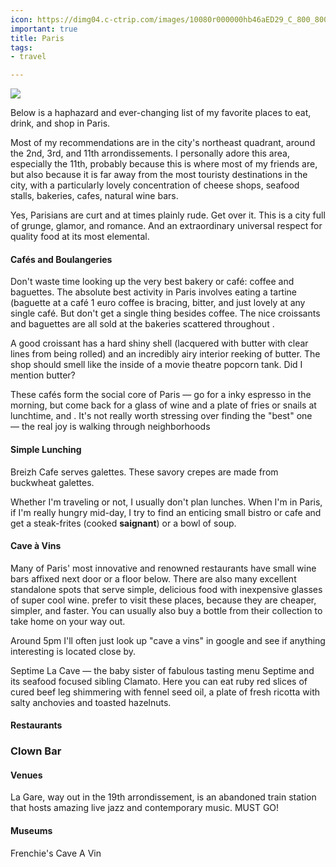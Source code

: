 ```yaml
---
icon: https://dimg04.c-ctrip.com/images/10080r000000hb46aED29_C_800_800.jpg?proc=source%2Ftrip
important: true
title: Paris
tags:
- travel

---
```

![](http://www.aeontours.com/img/paris-guide/place_de_la_bastille.jpg)

Below is a haphazard and ever-changing list of my favorite places to eat, drink, and shop in Paris.

Most of my recommendations are in the city's northeast quadrant, around the 2nd, 3rd, and 11th arrondissements. I personally adore this area, especially the 11th, probably because this is where most of my friends are, but also because it is far away from the most touristy destinations in the city, with a particularly lovely concentration of cheese shops, seafood stalls, bakeries, cafes, natural wine bars.

Yes, Parisians are curt and at times plainly rude. Get over it. This is a city full of grunge, glamor, and romance. And an extraordinary universal respect for quality food at its most elemental.

#### Cafés and Boulangeries

Don't waste time looking up the very best bakery or café: coffee and baguettes. The absolute best activity in Paris involves eating a tartine (baguette  at a café 1 euro coffee is bracing, bitter, and just lovely at any single café. But don't get a single thing besides coffee. The nice croissants and baguettes are all sold at the bakeries scattered throughout .

A good croissant has a hard shiny shell (lacquered with butter with clear lines from being rolled) and an incredibly airy interior reeking of butter. The shop should smell like the inside of a movie theatre popcorn tank. Did I mention butter?

These cafés form the social core of Paris — go for a inky espresso in the morning, but come back for a glass of wine and a plate of fries or snails at lunchtime, and . It's not really worth stressing over finding the "best" one — the real joy is walking through neighborhoods

#### Simple Lunching

Breizh Cafe serves galettes. These savory crepes are made from buckwheat galettes.

Whether I'm traveling or not, I usually don't plan lunches. When I'm in Paris, if I'm really hungry mid-day, I try to find an enticing small bistro or cafe and get a steak-frites (cooked **saignant**) or a bowl of soup.

#### Cave à Vins

Many of Paris' most innovative and renowned restaurants have small wine bars affixed next door or a floor below. There are also many excellent standalone spots that serve simple, delicious food with inexpensive glasses of super cool wine. prefer to visit these places, because they are cheaper, simpler, and faster. You can usually also buy a bottle from their collection to take home on your way out.

Around 5pm I'll often just look up "cave a vins" in google and see if anything interesting is located close by.

Septime La Cave — the baby sister of fabulous tasting menu Septime and its seafood focused sibling Clamato. Here you can eat ruby red slices of cured beef leg shimmering with fennel seed oil, a plate of fresh ricotta with salty anchovies and toasted hazelnuts.

#### Restaurants

### Clown Bar

#### Venues

La Gare, way out in the 19th arrondissement, is an abandoned train station that hosts amazing live jazz and contemporary music. MUST GO!

#### Museums

Frenchie's Cave A Vin